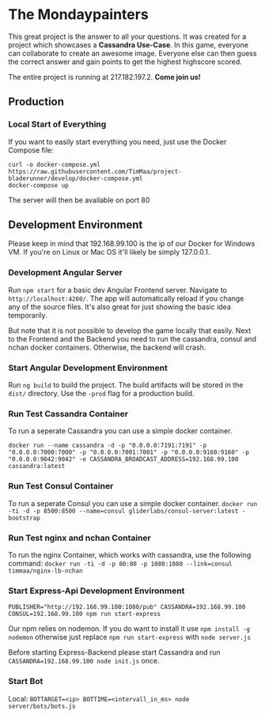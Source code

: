 # The Mondaypainters

This great project is the answer to all your questions.
It was created for a project which showcases a **Cassandra Use-Case**.
In this game, everyone can collaborate to create an awesome image. Everyone else can then guess the correct answer and gain points to get the highest highscore scored.

The entire project is running at 217.182.197.2. **Come join us!**


## Production

### Local Start of Everything
If you want to easily start everything you need, just use the Docker Compose file: 

```
curl -o docker-compose.yml https://raw.githubusercontent.com/TimMaa/project-bladerunner/develop/docker-compose.yml
docker-compose up
```

The server will then be available on port 80


## Development Environment

Please keep in mind that 192.168.99.100 is the ip of our Docker for Windows VM. If you're on Linux or Mac OS it'll likely be simply 127.0.0.1.

### Development Angular Server

Run `npm start` for a basic dev Angular Frontend server. Navigate to `http://localhost:4200/`. 
The app will automatically reload if you change any of the source files.
It's also great for just showing the basic idea temporarily.

But note that it is not possible to develop the game locally that easily. Next to the Frontend and the Backend you need to run the cassandra, consul and nchan docker containers. Otherwise, the backend will crash.

### Start Angular Development Environment

Run `ng build` to build the project. 
The build artifacts will be stored in the `dist/` directory. Use the `-prod` flag for a production build.

### Run Test Cassandra Container
To run a seperate Cassandra you can use a simple docker container.

`docker run --name cassandra -d -p "0.0.0.0:7191:7191" -p "0.0.0.0:7000:7000" -p "0.0.0.0:7001:7001" -p "0.0.0.0:9160:9160" -p "0.0.0.0:9042:9042" -e CASSANDRA_BROADCAST_ADDRESS=192.168.99.100 cassandra:latest`

### Run Test Consul Container
To run a seperate Consul you can use a simple docker container.
`docker run -ti -d -p 8500:8500 --name=consul gliderlabs/consul-server:latest -bootstrap`

### Run Test nginx and nchan Container
To run the nginx Container, which works with cassandra, use the following command:
`docker run -ti -d -p 80:80 -p 1080:1080 --link=consul timmaa/nginx-lb-nchan`

### Start Express-Api Development Environment
`PUBLISHER="http://192.168.99.100:1080/pub" CASSANDRA=192.168.99.100 CONSUL=192.168.99.100 npm run start-express`

Our npm relies on nodemon. If you do want to install it use `npm install -g nodemon` otherwise just replace `npm run start-express` with `node server.js`

Before starting Express-Backend please start Cassandra and run `CASSANDRA=192.168.99.100 node init.js` once.

### Start Bot
Local:
`BOTTARGET=<ip> BOTTIME=<intervall_in_ms> node server/bots/bots.js`
